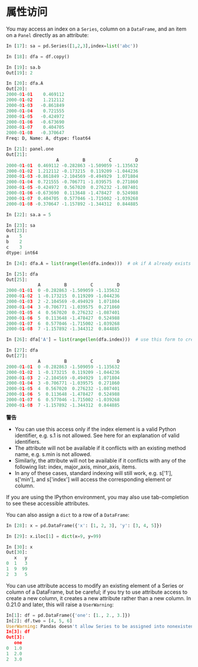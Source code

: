 # 属性访问

You may access an index on a ``Series``, column on a ``DataFrame``, and an item on a ``Panel`` directly as an attribute:

```python
In [17]: sa = pd.Series([1,2,3],index=list('abc'))

In [18]: dfa = df.copy()
```

```python
In [19]: sa.b
Out[19]: 2

In [20]: dfa.A
Out[20]: 
2000-01-01    0.469112
2000-01-02    1.212112
2000-01-03   -0.861849
2000-01-04    0.721555
2000-01-05   -0.424972
2000-01-06   -0.673690
2000-01-07    0.404705
2000-01-08   -0.370647
Freq: D, Name: A, dtype: float64

In [21]: panel.one
Out[21]: 
                   A         B         C         D
2000-01-01  0.469112 -0.282863 -1.509059 -1.135632
2000-01-02  1.212112 -0.173215  0.119209 -1.044236
2000-01-03 -0.861849 -2.104569 -0.494929  1.071804
2000-01-04  0.721555 -0.706771 -1.039575  0.271860
2000-01-05 -0.424972  0.567020  0.276232 -1.087401
2000-01-06 -0.673690  0.113648 -1.478427  0.524988
2000-01-07  0.404705  0.577046 -1.715002 -1.039268
2000-01-08 -0.370647 -1.157892 -1.344312  0.844885
```

```python
In [22]: sa.a = 5

In [23]: sa
Out[23]: 
a    5
b    2
c    3
dtype: int64

In [24]: dfa.A = list(range(len(dfa.index)))  # ok if A already exists

In [25]: dfa
Out[25]: 
            A         B         C         D
2000-01-01  0 -0.282863 -1.509059 -1.135632
2000-01-02  1 -0.173215  0.119209 -1.044236
2000-01-03  2 -2.104569 -0.494929  1.071804
2000-01-04  3 -0.706771 -1.039575  0.271860
2000-01-05  4  0.567020  0.276232 -1.087401
2000-01-06  5  0.113648 -1.478427  0.524988
2000-01-07  6  0.577046 -1.715002 -1.039268
2000-01-08  7 -1.157892 -1.344312  0.844885

In [26]: dfa['A'] = list(range(len(dfa.index)))  # use this form to create a new column

In [27]: dfa
Out[27]: 
            A         B         C         D
2000-01-01  0 -0.282863 -1.509059 -1.135632
2000-01-02  1 -0.173215  0.119209 -1.044236
2000-01-03  2 -2.104569 -0.494929  1.071804
2000-01-04  3 -0.706771 -1.039575  0.271860
2000-01-05  4  0.567020  0.276232 -1.087401
2000-01-06  5  0.113648 -1.478427  0.524988
2000-01-07  6  0.577046 -1.715002 -1.039268
2000-01-08  7 -1.157892 -1.344312  0.844885
```

<div class="warning-warp">
<b>警告</b>
<ul>
    <li>You can use this access only if the index element is a valid Python identifier, e.g. s.1 is not allowed. See here for an explanation of valid identifiers.</li>
    <li>The attribute will not be available if it conflicts with an existing method name, e.g. s.min is not allowed.</li>
    <li>Similarly, the attribute will not be available if it conflicts with any of the following list: index, major_axis, minor_axis, items.</li>
    <li>In any of these cases, standard indexing will still work, e.g. s['1'], s['min'], and s['index'] will access the corresponding element or column.</li>
</ul>
</div>

If you are using the IPython environment, you may also use tab-completion to see these accessible attributes.

You can also assign a ``dict`` to a row of a ``DataFrame``:

```python
In [28]: x = pd.DataFrame({'x': [1, 2, 3], 'y': [3, 4, 5]})

In [29]: x.iloc[1] = dict(x=9, y=99)

In [30]: x
Out[30]: 
   x   y
0  1   3
1  9  99
2  3   5
```

You can use attribute access to modify an existing element of a Series or column of a DataFrame, but be careful; if you try to use attribute access to create a new column, it creates a new attribute rather than a new column. In 0.21.0 and later, this will raise a ``UserWarning``:

```python
In[1]: df = pd.DataFrame({'one': [1., 2., 3.]})
In[2]: df.two = [4, 5, 6]
UserWarning: Pandas doesn't allow Series to be assigned into nonexistent columns - see https://pandas.pydata.org/pandas-docs/stable/indexing.html#attribute_access
In[3]: df
Out[3]:
   one
0  1.0
1  2.0
2  3.0
```